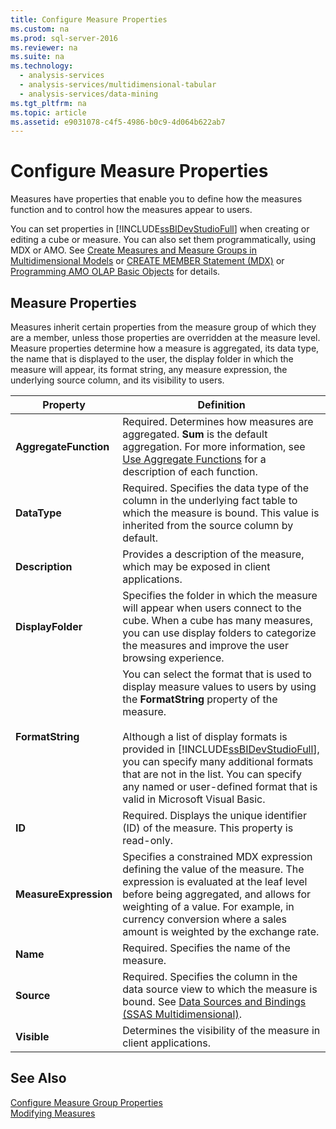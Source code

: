 ```yaml
---
title: Configure Measure Properties
ms.custom: na
ms.prod: sql-server-2016
ms.reviewer: na
ms.suite: na
ms.technology: 
  - analysis-services
  - analysis-services/multidimensional-tabular
  - analysis-services/data-mining
ms.tgt_pltfrm: na
ms.topic: article
ms.assetid: e9031078-c4f5-4986-b0c9-4d064b622ab7
---
```

# Configure Measure Properties
  Measures have properties that enable you to define how the measures function and to control how the measures appear to users.  
  
 You can set properties in [!INCLUDE[ssBIDevStudioFull](../../Token/Other/ssBIDevStudioFull_md.md)] when creating or editing a cube or measure. You can also set them programmatically, using MDX or AMO. See [Create Measures and Measure Groups in Multidimensional Models](../../Topics/TopicNameNotContainA/Create-Measures-and-Measure-Groups-in-Multidimensional-Models.md) or [CREATE MEMBER Statement &#40;MDX&#41;](../Topic/CREATE%20MEMBER%20Statement%20\(MDX\).md) or [Programming AMO OLAP Basic Objects](../Topic/Programming%20AMO%20OLAP%20Basic%20Objects.md) for details.  
  
## Measure Properties  
 Measures inherit certain properties from the measure group of which they are a member, unless those properties are overridden at the measure level. Measure properties determine how a measure is aggregated, its data type, the name that is displayed to the user, the display folder in which the measure will appear, its format string, any measure expression, the underlying source column, and its visibility to users.  
  
|Property|Definition|  
|--------------|----------------|  
|**AggregateFunction**|Required. Determines how measures are aggregated. **Sum** is the default aggregation. For more information, see [Use Aggregate Functions](../../Topics/TopicNameNotContainA/Use-Aggregate-Functions.md) for a description of each function.|  
|**DataType**|Required. Specifies the data type of the column in the underlying fact table to which the measure is bound. This value is inherited from the source column by default.|  
|**Description**|Provides a description of the measure, which may be exposed in client applications.|  
|**DisplayFolder**|Specifies the folder in which the measure will appear when users connect to the cube. When a cube has many measures, you can use display folders to categorize the measures and improve the user browsing experience.|  
|**FormatString**|You can select the format that is used to display measure values to users by using the **FormatString** property of the measure.<br /><br /> Although a list of display formats is provided in [!INCLUDE[ssBIDevStudioFull](../../Token/Other/ssBIDevStudioFull_md.md)], you can specify many additional formats that are not in the list. You can specify any named or user\-defined format that is valid in Microsoft Visual Basic.|  
|**ID**|Required. Displays the unique identifier \(ID\) of the measure. This property is read\-only.|  
|**MeasureExpression**|Specifies a constrained MDX expression defining the value of the measure. The expression is evaluated at the leaf level before being aggregated, and allows for weighting of a value. For example, in currency conversion where a sales amount is weighted by the exchange rate.|  
|**Name**|Required. Specifies the name of the measure.|  
|**Source**|Required. Specifies the column in the data source view to which the measure is bound. See [Data Sources and Bindings &#40;SSAS Multidimensional&#41;](../../Topics/TopicNameNotContainA/Data-Sources-and-Bindings--SSAS-Multidimensional-.md).|  
|**Visible**|Determines the visibility of the measure in client applications.|  
  
## See Also  
 [Configure Measure Group Properties](../../Topics/TopicNameNotContainA/Configure-Measure-Group-Properties.md)   
 [Modifying Measures](../Topic/Modifying%20Measures.md)  
  
  